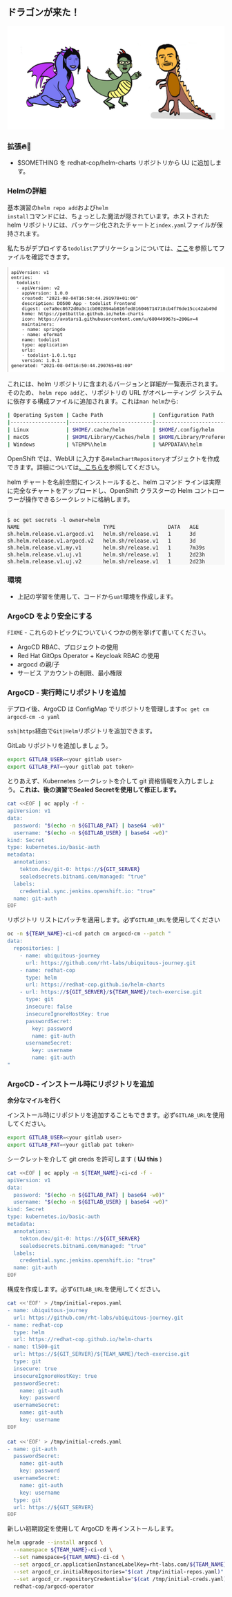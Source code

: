 ## ドラゴンが来た！

![oh-look-a-dragon](../images/oh-look-dragons.png)

### 拡張🔥🦄

- $SOMETHING を redhat-cop/helm-charts リポジトリから UJ に追加します。

### Helmの詳細

<a>基本</a>演習の`helm repo add`および<code>helm install</code>コマンドには、ちょっとした魔法が隠されています。ホストされた helm リポジトリには、パッケージ化されたチャートと`index.yaml`ファイルが保持されます。

私たちがデプロイする`todolist`アプリケーションについては、<span style="color:blue;"><a href="https://rht-labs.com/todolist/index.yaml">ここ</a></span>を参照してファイルを確認できます。<span></span>

![images/helm-index.png](images/helm-index.png)

これには、helm リポジトリに含まれるバージョンと詳細が一覧表示されます。そのため、 `helm repo add`と、リポジトリの URL がオペレーティング システムに依存する構成ファイルに追加されます。これは`man helm`から:

```bash
| Operating System | Cache Path                | Configuration Path             | Data Path               |
|------------------|---------------------------|--------------------------------|-------------------------|
| Linux            | $HOME/.cache/helm         | $HOME/.config/helm             | $HOME/.local/share/helm |
| macOS            | $HOME/Library/Caches/helm | $HOME/Library/Preferences/helm | $HOME/Library/helm      |
| Windows          | %TEMP%\helm               | %APPDATA%\helm                 | %APPDATA%\helm          |
```

OpenShift では、WebUI に入力する`HelmChartRepository`オブジェクトを作成できます。詳細については<span style="color:blue;"><a href="https://docs.openshift.com/container-platform/4.9/applications/working_with_helm_charts/configuring-custom-helm-chart-repositories.html">、こちらを</a></span>参照してください。

helm チャートを名前空間にインストールすると、helm コマンド ラインは実際に完全なチャートをアップロードし、OpenShift クラスターの Helm コントローラーが操作できるシークレットに格納します。

<div class="highlight" style="background: #f7f7f7">
<pre><code class="language-bash">
$ oc get secrets -l owner=helm
NAME                           TYPE                 DATA   AGE
sh.helm.release.v1.argocd.v1   helm.sh/release.v1   1      3d
sh.helm.release.v1.argocd.v2   helm.sh/release.v1   1      3d
sh.helm.release.v1.my.v1       helm.sh/release.v1   1      7m39s
sh.helm.release.v1.uj.v1       helm.sh/release.v1   1      2d23h
sh.helm.release.v1.uj.v2       helm.sh/release.v1   1      2d23h
</code></pre>
</div>

### 環境

- 上記の学習を使用して、コードから`uat`環境を作成します。

### ArgoCD をより安全にする

`FIXME` - これらのトピックについていくつかの例を挙げて書いてください。

- ArgoCD RBAC、プロジェクトの使用
- Red Hat GitOps Operator + Keycloak RBAC の使用
- argocd の親/子
- サービス アカウントの制限、最小権限

### ArgoCD - 実行時にリポジトリを追加

デプロイ後、ArgoCD は ConfigMap でリポジトリを管理します`oc get cm argocd-cm -o yaml`

`ssh|https`経由で`Git|Helm`リポジトリを追加できます。

GitLab リポジトリを追加しましょう。

```bash
export GITLAB_USER=<your gitlab user>
export GITLAB_PAT=<your gitlab pat token>
```

とりあえず、Kubernetes シークレットを介して git 資格情報を入力しましょう。**これは、後の演習でSealed Secretを使用して修正します。**

```bash
cat <<EOF | oc apply -f -
apiVersion: v1
data:
  password: "$(echo -n ${GITLAB_PAT} | base64 -w0)"
  username: "$(echo -n ${GITLAB_USER} | base64 -w0)"
kind: Secret
type: kubernetes.io/basic-auth
metadata:
  annotations:
    tekton.dev/git-0: https://${GIT_SERVER}
    sealedsecrets.bitnami.com/managed: "true"
  labels:
    credential.sync.jenkins.openshift.io: "true"
  name: git-auth
EOF
```

リポジトリ リストにパッチを適用します。必ず`GITLAB_URL`を使用してください

```bash
oc -n ${TEAM_NAME}-ci-cd patch cm argocd-cm --patch "
data:
  repositories: |
    - name: ubiquitous-journey
      url: https://github.com/rht-labs/ubiquitous-journey.git
    - name: redhat-cop
      type: helm
      url: https://redhat-cop.github.io/helm-charts
    - url: https://${GIT_SERVER}/${TEAM_NAME}/tech-exercise.git
      type: git
      insecure: false
      insecureIgnoreHostKey: true
      passwordSecret:
        key: password
        name: git-auth
      usernameSecret:
        key: username
        name: git-auth
"
```

### ArgoCD - インストール時にリポジトリを追加

**余分なマイルを行く**

インストール時にリポジトリを追加することもできます。必ず`GITLAB_URL`を使用してください。

```bash
export GITLAB_USER=<your gitlab user>
export GITLAB_PAT=<your gitlab pat token>
```

シークレットを介して git creds を許可します ( **UJ this** )

```bash
cat <<EOF | oc apply -n ${TEAM_NAME}-ci-cd -f -
apiVersion: v1
data:
  password: "$(echo -n ${GITLAB_PAT} | base64 -w0)"
  username: "$(echo -n ${GITLAB_USER} | base64 -w0)"
kind: Secret
type: kubernetes.io/basic-auth
metadata:
  annotations:
    tekton.dev/git-0: https://${GIT_SERVER}
    sealedsecrets.bitnami.com/managed: "true"
  labels:
    credential.sync.jenkins.openshift.io: "true"
  name: git-auth
EOF
```

構成を作成します。必ず`GITLAB_URL`を使用してください。

```bash
cat <<'EOF' > /tmp/initial-repos.yaml
- name: ubiquitous-journey
  url: https://github.com/rht-labs/ubiquitous-journey.git
- name: redhat-cop
  type: helm
  url: https://redhat-cop.github.io/helm-charts
- name: tl500-git
  url: https://${GIT_SERVER}/${TEAM_NAME}/tech-exercise.git
  type: git
  insecure: true
  insecureIgnoreHostKey: true
  passwordSecret:
    name: git-auth
    key: password
  usernameSecret:
    name: git-auth
    key: username
EOF

cat <<'EOF' > /tmp/initial-creds.yaml
- name: git-auth
  passwordSecret:
    name: git-auth
    key: password
  usernameSecret:
    name: git-auth
    key: username
  type: git
  url: https://${GIT_SERVER}
EOF
```

新しい初期設定を使用して ArgoCD を再インストールします。

```bash
helm upgrade --install argocd \
  --namespace ${TEAM_NAME}-ci-cd \
  --set namespace=${TEAM_NAME}-ci-cd \
  --set argocd_cr.applicationInstanceLabelKey=rht-labs.com/${TEAM_NAME} \
  --set argocd_cr.initialRepositories="$(cat /tmp/initial-repos.yaml)" \
  --set argocd_cr.repositoryCredentials="$(cat /tmp/initial-creds.yaml)" \
  redhat-cop/argocd-operator
```
